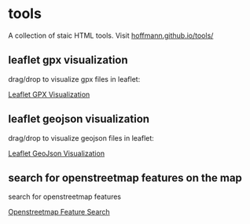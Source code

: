 # tools
A collection of staic HTML tools. Visit [hoffmann.github.io/tools/](https://hoffmann.github.io/tools/)


## leaflet gpx visualization

drag/drop to visualize gpx files in leaflet:

[Leaflet GPX Visualization](./leaflet-gpx-visualization.html)

## leaflet geojson visualization

drag/drop to visualize geojson files in leaflet:

[Leaflet GeoJson Visualization](./leaflet-geojson-visualization.html)

## search for openstreetmap features on the map 

search for openstreetmap features

[Openstreetmap Feature Search](./leaflet-osm-mountain-features.html)
